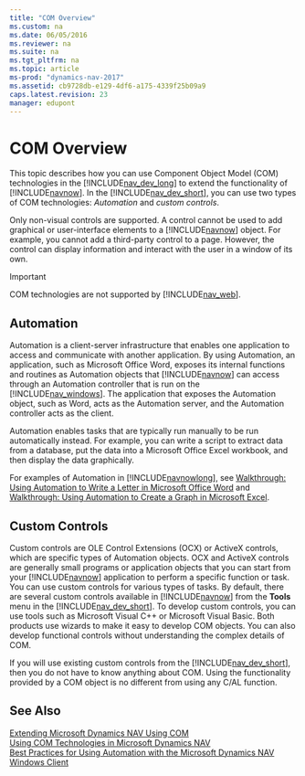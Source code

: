 ```yaml
---
title: "COM Overview"
ms.custom: na
ms.date: 06/05/2016
ms.reviewer: na
ms.suite: na
ms.tgt_pltfrm: na
ms.topic: article
ms-prod: "dynamics-nav-2017"
ms.assetid: cb9728db-e129-4df6-a175-4339f25b09a9
caps.latest.revision: 23
manager: edupont
---
```

# COM Overview
This topic describes how you can use Component Object Model \(COM\) technologies in the [!INCLUDE[nav_dev_long](includes/nav_dev_long_md.md)] to extend the functionality of [!INCLUDE[navnow](includes/navnow_md.md)]. In the [!INCLUDE[nav_dev_short](includes/nav_dev_short_md.md)], you can use two types of COM technologies: *Automation* and *custom controls*.  
  
 Only non-visual controls are supported. A control cannot be used to add graphical or user-interface elements to a [!INCLUDE[navnow](includes/navnow_md.md)] object. For example, you cannot add a third-party control to a page. However, the control can display information and interact with the user in a window of its own.  
  
> [!IMPORTANT]  
>  COM technologies are not supported by [!INCLUDE[nav_web](includes/nav_web_md.md)].  
  
## Automation  
 Automation is a client-server infrastructure that enables one application to access and communicate with another application. By using Automation, an application, such as Microsoft Office Word, exposes its internal functions and routines as Automation objects that [!INCLUDE[navnow](includes/navnow_md.md)] can access through an Automation controller that is run on the [!INCLUDE[nav_windows](includes/nav_windows_md.md)]. The application that exposes the Automation object, such as Word, acts as the Automation server, and the Automation controller acts as the client.  
  
 Automation enables tasks that are typically run manually to be run automatically instead. For example, you can write a script to extract data from a database, put the data into a Microsoft Office Excel workbook, and then display the data graphically.  
  
 For examples of Automation in [!INCLUDE[navnowlong](includes/navnowlong_md.md)], see [Walkthrough: Using Automation to Write a Letter in Microsoft Office Word](Walkthrough:%20Using%20Automation%20to%20Write%20a%20Letter%20in%20Microsoft%20Office%20Word.md) and [Walkthrough: Using Automation to Create a Graph in Microsoft Excel](Walkthrough:%20Using%20Automation%20to%20Create%20a%20Graph%20in%20Microsoft%20Excel.md).  
  
## Custom Controls  
 Custom controls are OLE Control Extensions \(OCX\) or ActiveX controls, which are specific types of Automation objects. OCX and ActiveX controls are generally small programs or application objects that you can start from your [!INCLUDE[navnow](includes/navnow_md.md)] application to perform a specific function or task. You can use custom controls for various types of tasks. By default, there are several custom controls available in [!INCLUDE[navnow](includes/navnow_md.md)] from the **Tools** menu in the [!INCLUDE[nav_dev_short](includes/nav_dev_short_md.md)]. To develop custom controls, you can use tools such as Microsoft Visual C++ or Microsoft Visual Basic. Both products use wizards to make it easy to develop COM objects. You can also develop functional controls without understanding the complex details of COM.  
  
 If you will use existing custom controls from the [!INCLUDE[nav_dev_short](includes/nav_dev_short_md.md)], then you do not have to know anything about COM. Using the functionality provided by a COM object is no different from using any C/AL function.  
  
## See Also  
 [Extending Microsoft Dynamics NAV Using COM](Extending-Microsoft-Dynamics-NAV-Using-COM.md)   
 [Using COM Technologies in Microsoft Dynamics NAV](Using-COM-Technologies-in-Microsoft-Dynamics-NAV.md)   
 [Best Practices for Using Automation with the Microsoft Dynamics NAV Windows Client](Best-Practices-for-Using-Automation-with-the-Microsoft-Dynamics-NAV-Windows-Client.md)